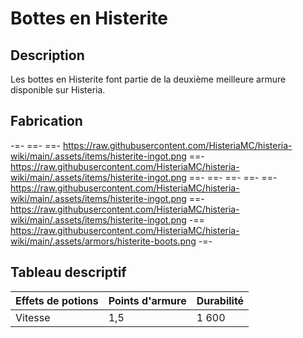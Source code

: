 # Bottes en Histerite

## Description

Les bottes en Histerite font partie de la deuxième meilleure armure disponible sur Histeria.

## Fabrication

-=-
 ==- 
 ==- https://raw.githubusercontent.com/HisteriaMC/histeria-wiki/main/.assets/items/histerite-ingot.png
 ==- https://raw.githubusercontent.com/HisteriaMC/histeria-wiki/main/.assets/items/histerite-ingot.png
 ==- 
 ==- 
 ==- 
 ==- 
 ==- https://raw.githubusercontent.com/HisteriaMC/histeria-wiki/main/.assets/items/histerite-ingot.png
 ==- https://raw.githubusercontent.com/HisteriaMC/histeria-wiki/main/.assets/items/histerite-ingot.png
 -== https://raw.githubusercontent.com/HisteriaMC/histeria-wiki/main/.assets/armors/histerite-boots.png
-=-

## Tableau descriptif

| Effets de potions | Points d'armure | Durabilité |
| ----------------- |-----------------|------------|
| Vitesse           | 1,5             | 1 600      |
